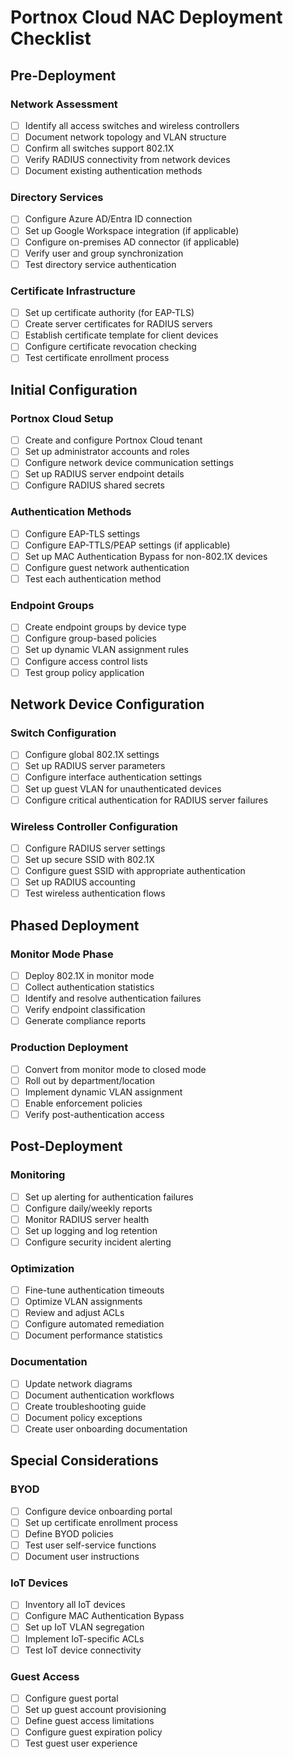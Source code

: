 # Portnox Cloud NAC Deployment Checklist

## Pre-Deployment

### Network Assessment
- [ ] Identify all access switches and wireless controllers
- [ ] Document network topology and VLAN structure
- [ ] Confirm all switches support 802.1X
- [ ] Verify RADIUS connectivity from network devices
- [ ] Document existing authentication methods

### Directory Services
- [ ] Configure Azure AD/Entra ID connection
- [ ] Set up Google Workspace integration (if applicable)
- [ ] Configure on-premises AD connector (if applicable)
- [ ] Verify user and group synchronization
- [ ] Test directory service authentication

### Certificate Infrastructure
- [ ] Set up certificate authority (for EAP-TLS)
- [ ] Create server certificates for RADIUS servers
- [ ] Establish certificate template for client devices
- [ ] Configure certificate revocation checking
- [ ] Test certificate enrollment process

## Initial Configuration

### Portnox Cloud Setup
- [ ] Create and configure Portnox Cloud tenant
- [ ] Set up administrator accounts and roles
- [ ] Configure network device communication settings
- [ ] Set up RADIUS server endpoint details
- [ ] Configure RADIUS shared secrets

### Authentication Methods
- [ ] Configure EAP-TLS settings
- [ ] Configure EAP-TTLS/PEAP settings (if applicable)
- [ ] Set up MAC Authentication Bypass for non-802.1X devices
- [ ] Configure guest network authentication
- [ ] Test each authentication method

### Endpoint Groups
- [ ] Create endpoint groups by device type
- [ ] Configure group-based policies
- [ ] Set up dynamic VLAN assignment rules
- [ ] Configure access control lists
- [ ] Test group policy application

## Network Device Configuration

### Switch Configuration
- [ ] Configure global 802.1X settings
- [ ] Set up RADIUS server parameters
- [ ] Configure interface authentication settings
- [ ] Set up guest VLAN for unauthenticated devices
- [ ] Configure critical authentication for RADIUS server failures

### Wireless Controller Configuration
- [ ] Configure RADIUS server settings
- [ ] Set up secure SSID with 802.1X
- [ ] Configure guest SSID with appropriate authentication
- [ ] Set up RADIUS accounting
- [ ] Test wireless authentication flows

## Phased Deployment

### Monitor Mode Phase
- [ ] Deploy 802.1X in monitor mode
- [ ] Collect authentication statistics
- [ ] Identify and resolve authentication failures
- [ ] Verify endpoint classification
- [ ] Generate compliance reports

### Production Deployment
- [ ] Convert from monitor mode to closed mode
- [ ] Roll out by department/location
- [ ] Implement dynamic VLAN assignment
- [ ] Enable enforcement policies
- [ ] Verify post-authentication access

## Post-Deployment

### Monitoring
- [ ] Set up alerting for authentication failures
- [ ] Configure daily/weekly reports
- [ ] Monitor RADIUS server health
- [ ] Set up logging and log retention
- [ ] Configure security incident alerting

### Optimization
- [ ] Fine-tune authentication timeouts
- [ ] Optimize VLAN assignments
- [ ] Review and adjust ACLs
- [ ] Configure automated remediation
- [ ] Document performance statistics

### Documentation
- [ ] Update network diagrams
- [ ] Document authentication workflows
- [ ] Create troubleshooting guide
- [ ] Document policy exceptions
- [ ] Create user onboarding documentation

## Special Considerations

### BYOD
- [ ] Configure device onboarding portal
- [ ] Set up certificate enrollment process
- [ ] Define BYOD policies
- [ ] Test user self-service functions
- [ ] Document user instructions

### IoT Devices
- [ ] Inventory all IoT devices
- [ ] Configure MAC Authentication Bypass
- [ ] Set up IoT VLAN segregation
- [ ] Implement IoT-specific ACLs
- [ ] Test IoT device connectivity

### Guest Access
- [ ] Configure guest portal
- [ ] Set up guest account provisioning
- [ ] Define guest access limitations
- [ ] Configure guest expiration policy
- [ ] Test guest user experience
